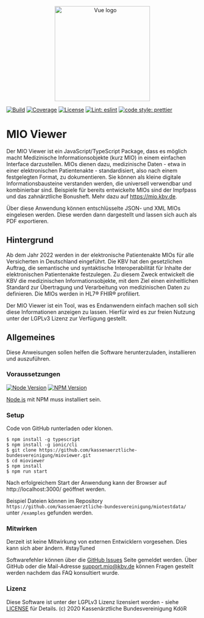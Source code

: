 <p align="center">
    <a href="https://www.kbv.de/" target="_blank" rel="noopener noreferrer"><img width="250" src="https://www.kbv.de/system/layout/logo_kbv.png" alt="Vue logo"></a>
</p>

<p align="center">

[![Build](https://img.shields.io/badge/build-passing-brightgreen?style=flat-square)]()
[![Coverage](https://img.shields.io/badge/coverage-85.7%25-green?style=flat-square)]()
[![License](https://img.shields.io/badge/License-LGPLv3-blue.svg?style=flat-square)](https://opensource.org/licenses/Apache-2.0&style=flat-square)
[![Lint: eslint](https://img.shields.io/github/workflow/status/prettier/prettier/Lint?label=Lint&style=flat-square)]()
[![code style: prettier](https://img.shields.io/badge/code_style-prettier-ff69b4.svg?style=flat-square)](https://github.com/prettier/prettier)

</p>

# MIO Viewer
Der MIO Viewer ist ein JavaScript/TypeScript Package, dass es möglich macht Medizinische Informationsobjekte (kurz MIO) in einem einfachen Interface darzustellen. 
MIOs dienen dazu, medizinische Daten - etwa in einer elektronischen Patientenakte - standardisiert, also nach einem festgelegten Format, zu dokumentieren. 
Sie können als kleine digitale Informationsbausteine verstanden werden, die universell verwendbar und kombinierbar sind. 
Beispiele für bereits entwickelte MIOs sind der Impfpass und das zahnärztliche Bonusheft. Mehr dazu auf https://mio.kbv.de. 

Über diese Anwendung können entschlüsselte JSON- und XML MIOs eingelesen werden. Diese werden dann dargestellt und lassen sich auch als PDF exportieren. 

## Hintergrund 

Ab dem Jahr 2022 werden in der elektronische Patientenakte MIOs für alle Versicherten in Deutschland eingeführt. 
Die KBV hat den gesetzlichen Auftrag, die semantische und syntaktische Interoperabilität für Inhalte der elektronischen Patientenakte festzulegen. 
Zu diesem Zweck entwickelt die KBV die medizinischen Informationsobjekte, mit dem Ziel einen einheitlichen Standard zur Übertragung und Verarbeitung von medizinischen Daten zu definieren. 
Die MIOs werden in HL7® FHIR® profiliert. 

Der MIO Viewer ist ein Tool, was es Endanwendern einfach machen soll sich diese Informationen anzeigen zu lassen. 
Hierfür wird es zur freien Nutzung unter der LGPLv3 Lizenz zur Verfügung gestellt. 

## Allgemeines 

Diese Anweisungen sollen helfen die Software herunterzuladen, installieren und auszuführen. 

### Voraussetzungen 

[![Node Version](http://img.shields.io/badge/node-<=12.19.0-brightgreen.svg?style=flat-square)](https://nodejs.org/)
[![NPM Version](https://img.shields.io/npm/v/npm.svg?style=flat-square)](https://www.npmjs.com/)

<a href="http://nodejs.org" target="_blank">Node.js</a> mit NPM muss installiert sein. 

### Setup 

Code von GitHub runterladen oder klonen. 

```shell script
$ npm install -g typescript
$ npm install -g ionic/cli
$ git clone https://github.com/kassenaerztliche-bundesvereinigung/mioviewer.git
$ cd mioviewer
$ npm install
$ npm run start
```

Nach erfolgreichem Start der Anwendung kann der Browser auf http://localhost:3000/ geöffnet werden. 

Beispiel Dateien können im Repository `https://github.com/kassenaerztliche-bundesvereinigung/miotestdata/` unter `/examples` gefunden werden. 

### Mitwirken 
Derzeit ist keine Mitwirkung von externen Entwicklern vorgesehen. Dies kann sich aber ändern. #stayTuned

Softwarefehler können über die [GitHub Issues](https://github.com/kassenaerztliche-bundesvereinigung/MIOViewer/issues) Seite gemeldet werden.
Über GitHub oder die Mail-Adresse support.mio@kbv.de können Fragen gestellt werden nachdem das FAQ konsultiert wurde. 

### Lizenz 

Diese Software ist unter der LGPLv3 Lizenz lizensiert worden - siehe <a href="./LICENSE">LICENSE</a> für Details. 
(c) 2020 Kassenärztliche Bundesvereinigung KdöR
